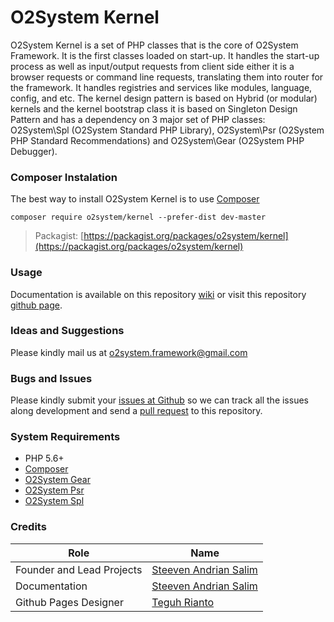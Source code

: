 # O2System Kernel
O2System Kernel is a set of PHP classes that is the core of O2System Framework. It is the first classes loaded on start-up. It handles the start-up process as well as input/output requests from client side either it is a browser requests or command line requests, translating them into router for the framework. It handles registries and services like modules, language, config, and etc. The kernel design pattern is based on Hybrid (or modular) kernels and the kernel bootstrap class it is based on Singleton Design Pattern and has a dependency on 3 major set of PHP classes: O2System\Spl (O2System Standard PHP Library), O2System\Psr (O2System PHP Standard Recommendations) and O2System\Gear (O2System PHP Debugger).

### Composer Instalation
The best way to install O2System Kernel is to use [Composer](https://getcomposer.org)
```
composer require o2system/kernel --prefer-dist dev-master
```
> Packagist: [https://packagist.org/packages/o2system/kernel](https://packagist.org/packages/o2system/kernel)

### Usage
Documentation is available on this repository [wiki](https://github.com/o2system/kernel/wiki) or visit this repository [github page](https://o2system.github.io/kernel).

### Ideas and Suggestions
Please kindly mail us at [o2system.framework@gmail.com](mailto:o2system.framework@gmail.com])

### Bugs and Issues
Please kindly submit your [issues at Github](http://github.com/o2system/kernel/issues) so we can track all the issues along development and send a [pull request](http://github.com/o2system/kernel/pulls) to this repository.

### System Requirements
- PHP 5.6+
- [Composer](https://getcomposer.org)
- [O2System Gear](https://github.com/o2system/gear)
- [O2System Psr](https://github.com/o2system/psr)
- [O2System Spl](https://github.com/o2system/spl)

### Credits
|Role|Name|
|----|----|
|Founder and Lead Projects|[Steeven Andrian Salim](http://steevenz.com)|
|Documentation|[Steeven Andrian Salim](http://steevenz.com)
|Github Pages Designer| [Teguh Rianto](http://teguhrianto.tk)
